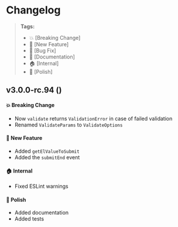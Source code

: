 Changelog
=========

> **Tags:**
> - :boom:       [Breaking Change]
> - :rocket:     [New Feature]
> - :bug:        [Bug Fix]
> - :memo:       [Documentation]
> - :house:      [Internal]
> - :nail_care:  [Polish]

## v3.0.0-rc.94 ()

#### :boom: Breaking Change

* Now `validate` returns `ValidationError` in case of failed validation
* Renamed `ValidateParams` to `ValidateOptions`

#### :rocket: New Feature

* Added `getElValueToSubmit`
* Added the `submitEnd` event

#### :house: Internal

* Fixed ESLint warnings

#### :nail_care: Polish

* Added documentation
* Added tests

